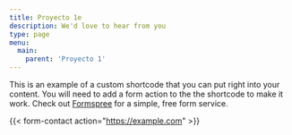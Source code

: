 ```yaml
---
title: Proyecto 1e
description: We'd love to hear from you
type: page
menu:
  main:
    parent: 'Proyecto 1'
---
```

This is an example of a custom shortcode that you can put right into your content. You will need to add a form action to the the shortcode to make it work. Check out [Formspree](https://formspree.io/) for a simple, free form service. 

{{< form-contact action="https://example.com"  >}}
